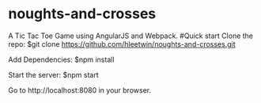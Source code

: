 # noughts-and-crosses
A Tic Tac Toe Game using AngularJS and Webpack.
#Quick start
Clone the repo:
$git clone https://github.com/hleetwin/noughts-and-crosses.git

Add Dependencies:
$npm install

Start the server:
$npm start

Go to http://localhost:8080 in your browser.
